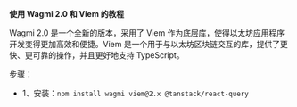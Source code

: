 **使用 Wagmi 2.0 和 Viem 的教程**

Wagmi 2.0 是一个全新的版本，采用了 Viem 作为底层库，使得以太坊应用程序开发变得更加高效和便捷。Viem 是一个用于与以太坊区块链交互的库，提供了更快、更可靠的操作，并且更好地支持 TypeScript。

步骤：
- 1、安装：`npm install wagmi viem@2.x @tanstack/react-query`
